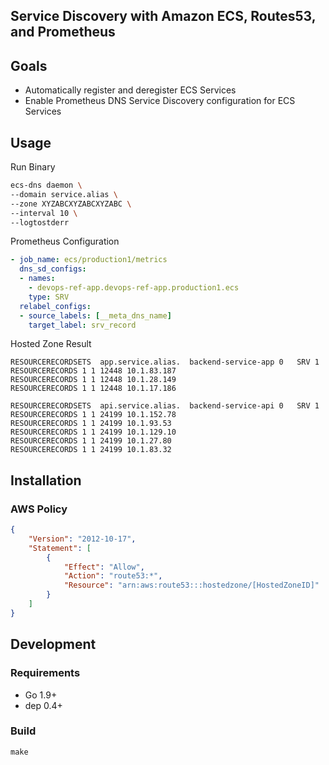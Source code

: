 Service Discovery with Amazon ECS, Routes53, and Prometheus
---

## Goals

- Automatically register and deregister ECS Services
- Enable Prometheus DNS Service Discovery configuration for ECS Services

## Usage

Run Binary
```sh
ecs-dns daemon \
--domain service.alias \
--zone XYZABCXYZABCXYZABC \
--interval 10 \ 
--logtostderr
```

Prometheus Configuration
```yaml
- job_name: ecs/production1/metrics
  dns_sd_configs:
  - names:
    - devops-ref-app.devops-ref-app.production1.ecs
    type: SRV
  relabel_configs:
  - source_labels: [__meta_dns_name]
    target_label: srv_record
```


Hosted Zone Result

```
RESOURCERECORDSETS	app.service.alias.	backend-service-app	0	SRV	1
RESOURCERECORDS	1 1 12448 10.1.83.187
RESOURCERECORDS	1 1 12448 10.1.28.149
RESOURCERECORDS	1 1 12448 10.1.17.186

RESOURCERECORDSETS	api.service.alias.	backend-service-api	0	SRV	1
RESOURCERECORDS	1 1 24199 10.1.152.78
RESOURCERECORDS	1 1 24199 10.1.93.53
RESOURCERECORDS	1 1 24199 10.1.129.10
RESOURCERECORDS	1 1 24199 10.1.27.80
RESOURCERECORDS	1 1 24199 10.1.83.32
```

## Installation

### AWS Policy
```json
{
    "Version": "2012-10-17",
    "Statement": [
        {
            "Effect": "Allow",
            "Action": "route53:*",
            "Resource": "arn:aws:route53:::hostedzone/[HostedZoneID]"
        }
    ]
}
```

## Development

### Requirements
- Go 1.9+
- dep 0.4+

### Build
`make`

